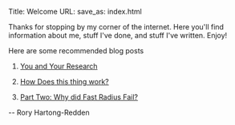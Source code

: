 Title: Welcome
URL:
save_as: index.html

Thanks for stopping by my corner of the internet. 
Here you'll find information about me, stuff I've done, and stuff I've written. 
Enjoy!

Here are some recommended blog posts

1. [You and Your Research]({filename}/blog/2016-06-29-research.md)

2. [How Does this thing work?]({filename}/blog/2017-03-12-how-does-this-thing-work.md)

3. [Part Two: Why did Fast Radius Fail?]({filename}/blog/2024-08-09-fast-radius-two.md)


-- Rory Hartong-Redden